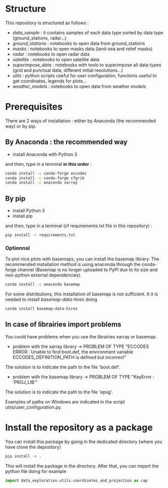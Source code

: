 # Structure

This repository is structured as follows :
* *data_sample* : it contains samples of each data type sorted by data type (ground_stations, radar...)
* *ground_stations* : notebooks to open data from ground_stations
* *masks* : notebooks to open masks data (land-sea and relief masks)
* *radar* : notebooks to open radar data
* *satellite* : notebooks to open satellite data
* *superimpose_data* : notebooks with tools to superimpose all data types (grid and punctual data, different initial resolutions...)
* *utils* : python scripts useful for user configuration, functions useful to get coordinates, legends for plots...
* *weather_models* : notebooks to open data from weather models

# Prerequisites

There are 2 ways of installation : either by Anaconda (the recommended way) or by pip.

## By Anaconda : the recommended way
* install Anaconda with Python 3

and then, type in a terminal **in this order** :

```sh
conda install -c conda-forge eccodes
conda install -c conda-forge cfgrib
conda install -c anaconda xarray
```

## By pip
* install Python 3
* install pip

and then, type in a terminal (cf requirements.txt file in this repository) :
```sh
pip install -r requirements.txt 
```

### Optionnal

To plot nice plots with basemaps, you can install the basemap library. The recommended installation method is using anaconda through the conda-forge channel (Basemap is no longer uploaded to PyPI due to its size and non-python external dependencies).

```sh
conda install -c anaconda basemap
```

For some distributions, this installation of basemap  is not sufficient. 
It it is needed to install *basemap-data-hires* doing 

```sh
conda install basemap-data-hires
```

## In case of librairies import problems

You could have problems when you use the librairies xarray or basemap. 
* problem with the xarray library -> PROBLEM OF TYPE "ECCODES ERROR   :  Unable to find boot.def, the environment variable ECCODES_DEFINITION_PATH is defined but incorrect"

The solution is to indicate the path to the file 'boot.def'. 

* problem with the basemap library -> PROBLEM OF TYPE "KeyError : 'PROJ_LIB'"

The solution is to indicate the path to the file 'epsg'. 

Examples of paths on Windows are indicated in the script utils/user_configuration.py.

# Install the repository as a package

You can install this package by going in the dedicated directory (where you have clone the depository)

```sh
pip install -e .
```

This will install the package in the directory. 
After that, you can import the python file doing for example 

```python
import data_exploration.utils.coordinates_and_projection as cap
```


